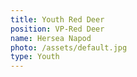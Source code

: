```yaml
---
title: Youth Red Deer
position: VP-Red Deer
name: Hersea Napod
photo: /assets/default.jpg
type: Youth
---
```


